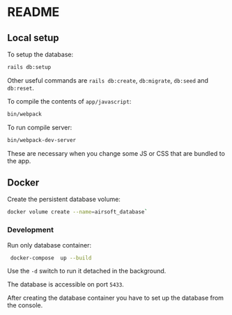 
# README

## Local setup

To setup the database:
```bash
rails db:setup
```

Other useful commands are `rails db:create`, `db:migrate`, `db:seed` and `db:reset`.

To compile the contents of `app/javascript`:
```bash
bin/webpack
```

To run compile server:

```bash
bin/webpack-dev-server
```

These are necessary when you change some JS or CSS that are bundled to the app.

## Docker

Create the persistent database volume:
```bash
docker volume create --name=airsoft_database`
```

### Development
Run only database container:
```bash
 docker-compose  up --build
```
Use the `-d` switch to run it detached in the background.

The database is accessible on port `5433`.

After creating the database container you have to set up the database from the console.
